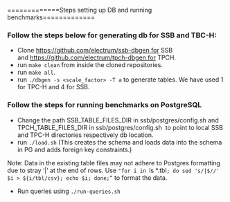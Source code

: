 =============Steps setting up DB and running benchmarks=============
### Follow the steps below for generating db for SSB and TBC-H:
* Clone https://github.com/electrum/ssb-dbgen for SSB and https://github.com/electrum/tpch-dbgen for TPCH.
* run `make clean` from inside the cloned repositories.
* run `make all`.
* run `./dbgen -s <scale_factor> -T a` to generate tables. We have used 1 for TPC-H and 4 for SSB. 



### Follow the steps for running benchmarks on PostgreSQL 
* Change the path SSB_TABLE_FILES_DIR in ssb/postgres/config.sh and TPCH_TABLE_FILES_DIR in ssb/postgres/config.sh  to point to local SSB and TPC-H directories respectively db location. 
* run `./load.sh` (This creates the schema and loads data into the schema in PG and adds foreign key constraints.)

Note: Data in the existing table files may not adhere to Postgres formatting due to stray ‘|’ at the end of rows. Use `"for i in `ls *.tbl`; do sed 's/|$//' $i > ${i/tbl/csv}; echo $i; done;”` to format the data.  

* Run queries using `./run-queries.sh`
